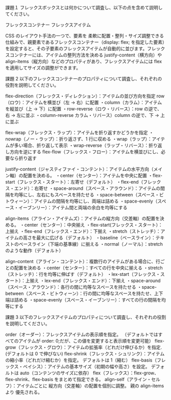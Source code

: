 課題１
フレックスボックスとは何かについて調査し、以下の点を含めて説明してください。

フレックスコンテナー
フレックスアイテム

CSS のレイアウト手法の一つで、要素を 柔軟に配置・整列・サイズ調整できる仕組みで、親要素であるフレックスコンテナー（display: flex; を指定した要素）を設定すると、その子要素のフレックスアイテムが自動的に並びます。フレックスコンテナーには、アイテムの整列方法を決める justify-content（横方向）や align-items（縦方向）などのプロパティがあり、フレックスアイテムには flex を適用してサイズの調整ができます。

課題 2
以下のフレックスコンテナーのプロパティについて調査し、それぞれの役割を説明してください。

flex-direction（フレックス・ディレクション）：アイテムの並び方向を指定
row（ロウ）：アイテムを横並び（左 → 右）に配置
・column（カラム）：アイテムを縦並び（上 → 下）に配置
・row-reverse（ロウ・リバース）：row の逆で、右 → 左に並ぶ
・column-reverse カラム・リバース）column の逆で、下 → 上に並ぶ

flex-wrap（フレックス・ラップ）：アイテムを折り返すかどうかを指定
・nowrap（ノー・ラップ）：折り返さず、1 行に収める
・wrap（ラップ）：アイテムが多い場合、折り返して表示
・wrap-reverse（ラップ・リバース）：折り返し方向を逆にする
flex-flow（フレックス・フロー）：アイテムを横並びにし、必要なら折り返す

justify-content（ジャスティファイ・コンテント）：アイテムの水平方向（メイン軸）の配置を決める。
・center（センター）：アイテムを中央に配置
・flex-start（フレックス・スタート）：左寄せ（デフォルト）
・flex-end（フレックス・エンド）：右寄せ
・space-around（スペース・アラウンド）：アイテムの間隔を均等にし、左右にもスペースを持たせる
・space-between（スペース・ビトウィーン）：アイテムの間隔を均等にし、両端は詰める
・space-evenly（スペース・イーブンリー）：アイテム間と両端の余白を均等にする

align-items（アライン・アイテムズ）：アイテムの縦方向（交差軸）の配置を決める。
・center（センター）：中央揃え
・flex-start(フレックス・スタート）：上揃え
・flex-end（フレックス・エンド）：下揃え
・stretch（ストレッチ）：アイテムの高さを最大に広げる（デフォルト）
・baseline（ベースライン）：テキストのベースライン（下端の基準線）に揃える
・normal（ノーマル）：stretch のような動作（デフォルト）

align-content（アライン・コンテント）：複数行のアイテムがある場合に、行ごとの配置を決める
・center（センター）：すべての行を中央に揃える
・stretch（ストレッチ）：行を均等に伸ばす（デフォルト）
・lex-start（フレックス・スタート）：上揃え
・lex-end（フレックス・エンド）：下揃え
・space-around（スペース・アラウンド）：各行の間に均等なスペースを持たせる
・space-between（スペース・ビトウィーン）：行の間に均等なスペースを持たせ、上下端は詰める
・space-evenly（スペース・イーブンリー）：すべての行の間隔を均等にする

課題 3
以下のフレックスアイテムのプロパティについて調査し、それぞれの役割を説明してください。

order（オーダー）：フレックスアイテムの表示順を指定。
（デフォルトではすべてのアイテムが order: 0;だが、この値を変更すると表示順を変更可能）
flex-grow（フレックス・グロウ）：アイテムの拡張率（どれだけ伸びるか）を指定.
(デフォルトは 0 で伸びない)
flex-shrink（フレックス・シュリンク）：アイテムの縮小率（どれだけ縮むか）を指定。
デフォルトは 1（縮む）
flex-basis（フレックス・ベイシス）：アイテムの基本サイズ（初期の幅や高さ）を設定。
デフォルトは auto（コンテンツのサイズに依存）
flex（フレックス）：flex-grow、flex-shrink、flex-basis をまとめて指定できる。
align-self（アライン・セルフ）：アイテムごとに 縦方向（交差軸）の配置を個別に調整。
親の align-items より 優先される。
